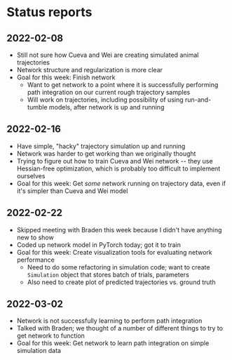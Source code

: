 # Status reports

## 2022-02-08

- Still not sure how Cueva and Wei are creating simulated animal trajectories
- Network structure and regularization is more clear
- Goal for this week: Finish network
    - Want to get network to a point where it is successfully performing path integration on our current rough trajectory samples
	- Will work on trajectories, including possibility of using run-and-tumble models, after network is up and running

## 2022-02-16

- Have simple, "hacky" trajectory simulation up and running
- Network was harder to get working than we originally thought
- Trying to figure out how to train Cueva and Wei network -- they use Hessian-free optimization, which is probably too difficult to implement ourselves
- Goal for this week: Get _some_ network running on trajectory data, even if it's simpler than Cueva and Wei model

## 2022-02-22

- Skipped meeting with Braden this week because I didn't have anything new to show
- Coded up network model in PyTorch today; got it to train
- Goal for this week: Create visualization tools for evaluating network performance
	- Need to do some refactoring in simulation code; want to create `Simulation` object that stores batch of trials, parameters
	- Also need to create plot of predicted trajectories vs. ground truth

## 2022-03-02

- Network is not successfully learning to perform path integration
- Talked with Braden; we thought of a number of different things to try to get network to function
- Goal for this week: Get network to learn path integration on simple simulation data
